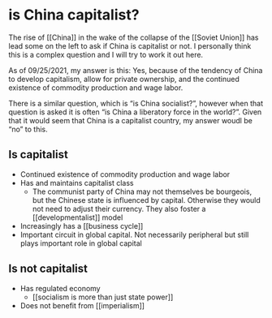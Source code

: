 # is China capitalist?

The rise of [[China]] in the wake of the collapse of the [[Soviet Union]] has lead some on the left to ask if China is capitalist or not. I personally think this is a complex question and I will try to work it out here.

As of 09/25/2021, my answer is this: Yes, because of the tendency of China to develop capitalism, allow for private ownership, and the continued existence of commodity production and wage labor.

There is a similar question, which is &ldquo;is China socialist?&rdquo;, however when that question is asked it is often &ldquo;is China a liberatory force in the world?&rdquo;. Given that it would seem that China is a capitalist country, my answer woudl be &ldquo;no&rdquo; to this.


## Is capitalist

-   Continued existence of commodity production and wage labor
-   Has and maintains capitalist class
    -   The communist party of China may not themselves be bourgeois, but the Chinese state is influenced by capital. Otherwise they would not need to adjust their currency. They also foster a [[developmentalist]] model
-   Increasingly has a [[business cycle]]
-   Important circuit in global capital. Not necessarily peripheral but still plays important role in global capital


## Is not capitalist

-   Has regulated economy
    -   [[socialism is more than just state power]]
-   Does not benefit from [[imperialism]]
